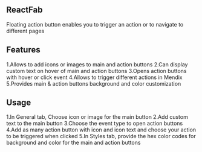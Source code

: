 ## ReactFab
Floating action button enables you to trigger an action or to navigate to different pages

## Features
1.Allows to add icons or images to main and action buttons
2.Can display custom text on hover of main and action buttons
3.Opens action buttons with hover or click event
4.Allows to trigger different actions in Mendix 
5.Provides main & action buttons background and color customization

## Usage
1.In General tab, Choose icon or image for the main button
2.Add custom text to the main button
3.Choose the event type to open action buttons
4.Add as many action button with icon and icon text and choose your action to be triggered when clicked
5.In Styles tab, provide the hex color codes for background and color for the main and action buttons